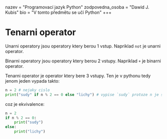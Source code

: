 nazev = "Programovací jazyk Python"
zodpovedna_osoba = "Dawid J. Kubis"
bio = "V tomto předmětu se učí Python"
+++
# Tenarni operator
Unarni operatory jsou operatory ktery berou 1 vstup. Napriklad `not` je unarni operator.

Binarni operatory jsou operatory ktery berou 2 vstupy. Napriklad `+` je binarni operator.

Tenarni operator je operator ktery bere 3 vstupy. Ten je v pythonu tedy jenom jeden vypada takto:
```python
n = 2 # nejaky cislo
print("sudy" if n % 2 == 0 else "lichy") # vypise `sudy` protoze n je sudy
```
coz je ekvivalence:
```python
n = 2
if n % 2 == 0:
	print("sudy")
else:
	print("lichy")
```
